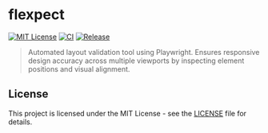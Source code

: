 # flexpect

[![MIT License][license-image]][license-url]
[![CI][ci-image]][ci-url]
[![Release][release-image]][release-url]

> Automated layout validation tool using Playwright. Ensures responsive design accuracy across multiple viewports by inspecting element positions and visual alignment.

## License

This project is licensed under the MIT License - see the [LICENSE](LICENSE) file for details.

[license-image]: http://img.shields.io/badge/license-MIT-blue.svg?style=flat
[license-url]: LICENSE
[ci-image]: https://github.com/cyrilschumacher/flexpect/actions/workflows/ci.yml/badge.svg?branch=main
[ci-url]: https://github.com/cyrilschumacher/flexpect/actions/workflows/ci.yml
[release-image]: https://github.com/cyrilschumacher/flexpect/actions/workflows/release.yml/badge.svg?branch=main
[release-url]: https://github.com/cyrilschumacher/flexpect/actions/workflows/release.yml
